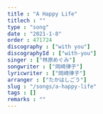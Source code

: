 ```yaml
---
title : "A Happy Life"
titlech : ""
type : "song"
date : "2021-1-8"
order : 471724
discography : ["with you"]
discographyId : ["with-you"]
singer : ["林原めぐみ"]
songwriter : ["岡崎律子"]
lyricwriter : ["岡崎律子"]
arranger : ["たかはしごう"]
slug : "/songs/a-happy-life"
tags : []
remarks : ""
---
```


